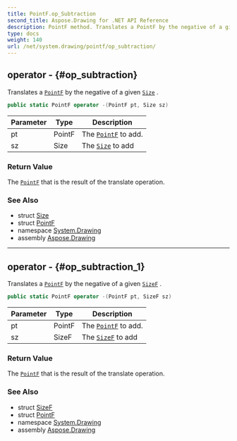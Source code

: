 ```yaml
---
title: PointF.op_Subtraction
second_title: Aspose.Drawing for .NET API Reference
description: PointF method. Translates a PointF by the negative of a given Size 
type: docs
weight: 140
url: /net/system.drawing/pointf/op_subtraction/
---
```

## operator - {#op_subtraction}

Translates a [`PointF`](../) by the negative of a given [`Size`](../../size/) .

```csharp
public static PointF operator -(PointF pt, Size sz)
```

| Parameter | Type | Description |
| --- | --- | --- |
| pt | PointF | The [`PointF`](../) to add. |
| sz | Size | The [`Size`](../../size/) to add |

### Return Value

The [`PointF`](../) that is the result of the translate operation.

### See Also

* struct [Size](../../size/)
* struct [PointF](../)
* namespace [System.Drawing](../../pointf/)
* assembly [Aspose.Drawing](../../../)

---

## operator - {#op_subtraction_1}

Translates a [`PointF`](../) by the negative of a given [`SizeF`](../../sizef/) .

```csharp
public static PointF operator -(PointF pt, SizeF sz)
```

| Parameter | Type | Description |
| --- | --- | --- |
| pt | PointF | The [`PointF`](../) to add. |
| sz | SizeF | The [`SizeF`](../../sizef/) to add |

### Return Value

The [`PointF`](../) that is the result of the translate operation.

### See Also

* struct [SizeF](../../sizef/)
* struct [PointF](../)
* namespace [System.Drawing](../../pointf/)
* assembly [Aspose.Drawing](../../../)


